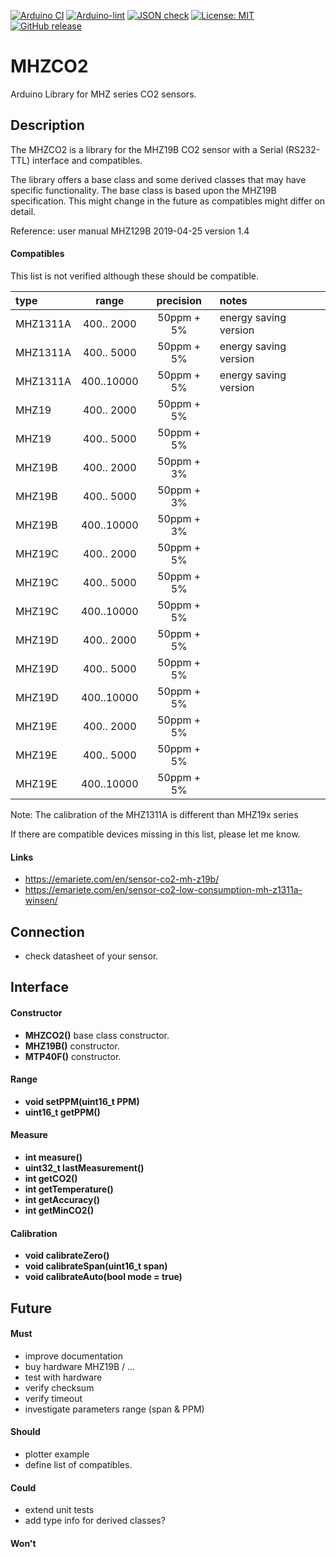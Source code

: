 
[![Arduino CI](https://github.com/RobTillaart/MHZCO2/workflows/Arduino%20CI/badge.svg)](https://github.com/marketplace/actions/arduino_ci)
[![Arduino-lint](https://github.com/RobTillaart/MHZCO2/actions/workflows/arduino-lint.yml/badge.svg)](https://github.com/RobTillaart/MHZCO2/actions/workflows/arduino-lint.yml)
[![JSON check](https://github.com/RobTillaart/MHZCO2/actions/workflows/jsoncheck.yml/badge.svg)](https://github.com/RobTillaart/MHZCO2/actions/workflows/jsoncheck.yml)
[![License: MIT](https://img.shields.io/badge/license-MIT-green.svg)](https://github.com/RobTillaart/MHZCO2/blob/master/LICENSE)
[![GitHub release](https://img.shields.io/github/release/RobTillaart/MHZCO2.svg?maxAge=3600)](https://github.com/RobTillaart/MHZCO2/releases)


# MHZCO2

Arduino Library for MHZ series CO2 sensors.


## Description

The MHZCO2 is a library for the MHZ19B CO2 sensor with a Serial (RS232-TTL) interface and compatibles.

The library offers a base class and some derived classes that may have specific functionality.
The base class is based upon the MHZ19B specification. This might change in the future as compatibles might differ on detail.

Reference: user manual MHZ129B 2019-04-25 version 1.4 


#### Compatibles

This list is not verified although these should be compatible.

|  type      |  range       | precision  |  notes  |
|:-----------|:------------:|:----------:|:--------|
|  MHZ1311A  |  400.. 2000  | 50ppm + 5% | energy saving version
|  MHZ1311A  |  400.. 5000  | 50ppm + 5% | energy saving version
|  MHZ1311A  |  400..10000  | 50ppm + 5% | energy saving version
|  MHZ19     |  400.. 2000  | 50ppm + 5% | 
|  MHZ19     |  400.. 5000  | 50ppm + 5% | 
|  MHZ19B    |  400.. 2000  | 50ppm + 3% | 
|  MHZ19B    |  400.. 5000  | 50ppm + 3% | 
|  MHZ19B    |  400..10000  | 50ppm + 3% | 
|  MHZ19C    |  400.. 2000  | 50ppm + 5% | 
|  MHZ19C    |  400.. 5000  | 50ppm + 5% | 
|  MHZ19C    |  400..10000  | 50ppm + 5% | 
|  MHZ19D    |  400.. 2000  | 50ppm + 5% | 
|  MHZ19D    |  400.. 5000  | 50ppm + 5% | 
|  MHZ19D    |  400..10000  | 50ppm + 5% | 
|  MHZ19E    |  400.. 2000  | 50ppm + 5% | 
|  MHZ19E    |  400.. 5000  | 50ppm + 5% | 
|  MHZ19E    |  400..10000  | 50ppm + 5% | 

Note: The calibration of the MHZ1311A is different than MHZ19x series

If there are compatible devices missing in this list, please let me know.

#### Links

- https://emariete.com/en/sensor-co2-mh-z19b/
- https://emariete.com/en/sensor-co2-low-consumption-mh-z1311a-winsen/


## Connection

- check datasheet of your sensor.


## Interface

#### Constructor

- **MHZCO2()** base class constructor.
- **MHZ19B()** constructor.
- **MTP40F()** constructor.

#### Range

- **void setPPM(uint16_t PPM)**
- **uint16_t getPPM()**

#### Measure

- **int measure()**
- **uint32_t lastMeasurement()**
- **int getCO2()**
- **int getTemperature()**
- **int getAccuracy()**
- **int getMinCO2()**

#### Calibration

- **void calibrateZero()**
- **void calibrateSpan(uint16_t span)**
- **void calibrateAuto(bool mode = true)**


## Future

#### Must
- improve documentation
- buy hardware MHZ19B / ...
- test with hardware
- verify checksum
- verify timeout
- investigate parameters range (span & PPM)


#### Should 
- plotter example
- define list of compatibles.


#### Could
- extend unit tests
- add type info for derived classes?


#### Won't

